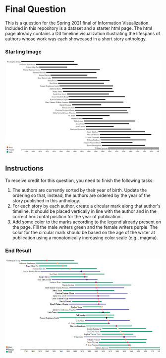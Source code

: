 # Final Question

This is a question for the Spring 2021 final of Information Visualization. Included in this repository is a dataset and a starter html page. The html page already contains a D3 timeline visualization illustrating the lifespans of authors whose work was each showcased in a short story anthology.

### Starting Image
![The image that you will be starting with.](start.png)

## Instructions

To receive credit for this question, you need to finish the following tasks:

1. The authors are currently sorted by their year of birth. Update the ordering so that, instead, the authors are ordered by the year of the story published in this anthology.
1. For each story by each author, create a circular mark along that author's timeline. It should be placed vertically in line with the author and in the correct horizontal position for the year of publication.
1. Add some color to the marks according to the legend already present on the page. Fill the male writers green and the female writers purple. The color for the circular mark should be based on the age of the writer at publication using a monotonically increasing color scale (e.g., magma).

### End Result
![The image that you will finish with.](finish.png)